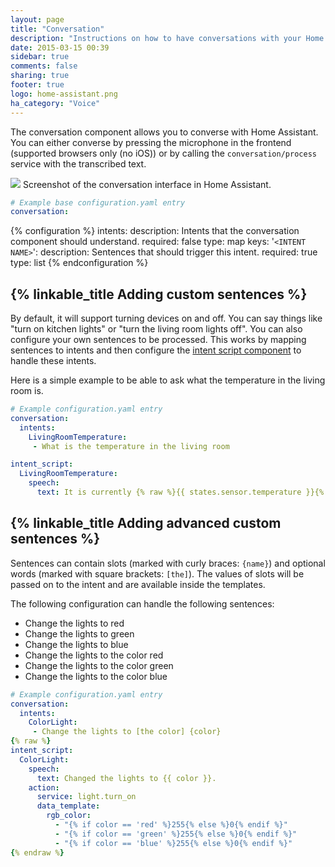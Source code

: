 ```yaml
---
layout: page
title: "Conversation"
description: "Instructions on how to have conversations with your Home Assistant."
date: 2015-03-15 00:39
sidebar: true
comments: false
sharing: true
footer: true
logo: home-assistant.png
ha_category: "Voice"
---
```


The conversation component allows you to converse with Home Assistant. You can either converse by pressing the microphone in the frontend (supported browsers only (no iOS)) or by calling the `conversation/process` service with the transcribed text.

<p class='img'>
  <img src="/images/screenshots/voice-commands.png" />
  Screenshot of the conversation interface in Home Assistant.
</p>

```yaml
# Example base configuration.yaml entry
conversation:
```

{% configuration %}
intents:
  description: Intents that the conversation component should understand.
  required: false
  type: map
  keys:
    '`<INTENT NAME>`':
      description: Sentences that should trigger this intent.
      required: true
      type: list
{% endconfiguration %}

## {% linkable_title Adding custom sentences %}

By default, it will support turning devices on and off. You can say things like "turn on kitchen lights" or "turn the living room lights off". You can also configure your own sentences to be processed. This works by mapping sentences to intents and then configure the [intent script component](/components/intent_script/) to handle these intents.

Here is a simple example to be able to ask what the temperature in the living room is.

```yaml
# Example configuration.yaml entry
conversation:
  intents:
    LivingRoomTemperature:
     - What is the temperature in the living room

intent_script:
  LivingRoomTemperature:
    speech:
      text: It is currently {% raw %}{{ states.sensor.temperature }}{% endraw %} degrees in the living room.
```

## {% linkable_title Adding advanced custom sentences %}

Sentences can contain slots (marked with curly braces: `{name}`) and optional words (marked with square brackets: `[the]`). The values of slots will be passed on to the intent and are available inside the templates.

The following configuration can handle the following sentences:

 - Change the lights to red
 - Change the lights to green
 - Change the lights to blue
 - Change the lights to the color red
 - Change the lights to the color green
 - Change the lights to the color blue

```yaml
# Example configuration.yaml entry
conversation:
  intents:
    ColorLight:
     - Change the lights to [the color] {color}
{% raw %}
intent_script:
  ColorLight:
    speech:
      text: Changed the lights to {{ color }}.
    action:
      service: light.turn_on
      data_template:
        rgb_color:
          - "{% if color == 'red' %}255{% else %}0{% endif %}"
          - "{% if color == 'green' %}255{% else %}0{% endif %}"
          - "{% if color == 'blue' %}255{% else %}0{% endif %}"
{% endraw %}
```
